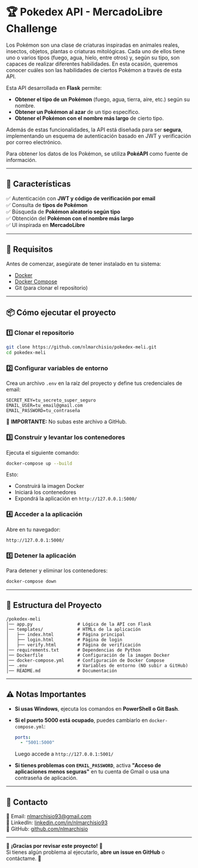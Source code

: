 # 🏆 Pokedex API - MercadoLibre Challenge

Los Pokémon son una clase de criaturas inspiradas en animales reales, insectos, objetos, plantas o criaturas mitológicas. Cada uno de ellos tiene uno o varios tipos (fuego, agua, hielo, entre otros) y, según su tipo, son capaces de realizar diferentes habilidades. En esta ocasión, queremos conocer cuáles son las habilidades de ciertos Pokémon a través de esta API.

Esta API desarrollada en **Flask** permite:
- **Obtener el tipo de un Pokémon** (fuego, agua, tierra, aire, etc.) según su nombre.
- **Obtener un Pokémon al azar** de un tipo específico.
- **Obtener el Pokémon con el nombre más largo** de cierto tipo.

Además de estas funcionalidades, la API está diseñada para ser **segura**, implementando un esquema de autenticación basado en JWT y verificación por correo electrónico.

Para obtener los datos de los Pokémon, se utiliza **PokéAPI** como fuente de información.

---

## 🚀 Características
✅ Autenticación con **JWT y código de verificación por email**  
✅ Consulta de **tipos de Pokémon**  
✅ Búsqueda de **Pokémon aleatorio según tipo**  
✅ Obtención del **Pokémon con el nombre más largo**  
✅ UI inspirada en **MercadoLibre**

---

## 🔧 **Requisitos**
Antes de comenzar, asegúrate de tener instalado en tu sistema:

- [Docker](https://www.docker.com/get-started)  
- [Docker Compose](https://docs.docker.com/compose/install/)  
- Git (para clonar el repositorio)

---

## 📦 **Cómo ejecutar el proyecto**
### 1️⃣ Clonar el repositorio
```bash
git clone https://github.com/nlmarchisio/pokedex-meli.git
cd pokedex-meli
```

### 2️⃣ Configurar variables de entorno
Crea un archivo `.env` en la raíz del proyecto y define tus credenciales de email:
```env
SECRET_KEY=tu_secreto_super_seguro
EMAIL_USER=tu_email@gmail.com
EMAIL_PASSWORD=tu_contraseña
```
🚨 **IMPORTANTE:** No subas este archivo a GitHub.

### 3️⃣ Construir y levantar los contenedores
Ejecuta el siguiente comando:
```bash
docker-compose up --build
```
Esto:
- Construirá la imagen Docker
- Iniciará los contenedores
- Expondrá la aplicación en `http://127.0.0.1:5000/`

### 4️⃣ Acceder a la aplicación
Abre en tu navegador:
```
http://127.0.0.1:5000/
```

### 5️⃣ Detener la aplicación
Para detener y eliminar los contenedores:
```bash
docker-compose down
```

---

## 📝 **Estructura del Proyecto**
```
/pokedex-meli
│── app.py                 # Lógica de la API con Flask
│── templates/             # HTMLs de la aplicación
│   ├── index.html         # Página principal
│   ├── login.html         # Página de login
│   ├── verify.html        # Página de verificación
│── requirements.txt       # Dependencias de Python
│── Dockerfile             # Configuración de la imagen Docker
│── docker-compose.yml     # Configuración de Docker Compose
│── .env                   # Variables de entorno (NO subir a GitHub)
│── README.md              # Documentación
```

---

## ⚠️ **Notas Importantes**
- **Si usas Windows**, ejecuta los comandos en **PowerShell o Git Bash**.  
- **Si el puerto 5000 está ocupado**, puedes cambiarlo en `docker-compose.yml`:  
  ```yaml
  ports:
    - "5001:5000"
  ```
  Luego accede a `http://127.0.0.1:5001/`

- **Si tienes problemas con `EMAIL_PASSWORD`**, activa **"Acceso de aplicaciones menos seguras"** en tu cuenta de Gmail o usa una contraseña de aplicación.

---

## 📩 **Contacto**
📧 Email: nlmarchisio93@gmail.com  
💼 LinkedIn: [linkedin.com/in/nlmarchisio93](https://www.linkedin.com/in/nlmarchisio93/)  
🚀 GitHub: [github.com/nlmarchisio](https://github.com/nlmarchisio)  

---

🌟 **¡Gracias por revisar este proyecto!** 🌟  
Si tienes algún problema al ejecutarlo, **abre un issue en GitHub** o contáctame. 🚀

